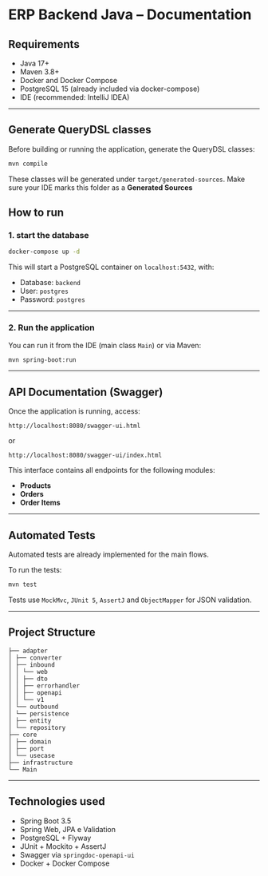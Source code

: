# ERP Backend Java – Documentation

## Requirements
- Java 17+
- Maven 3.8+
- Docker and Docker Compose
- PostgreSQL 15 (already included via docker-compose)
- IDE (recommended: IntelliJ IDEA)

---

## Generate QueryDSL classes

Before building or running the application, generate the QueryDSL classes:
```bash
mvn compile
```
These classes will be generated under `target/generated-sources`. Make sure your IDE marks this folder as a **Generated Sources**


## How to run

### 1. start the database
```bash
docker-compose up -d
```

This will start a PostgreSQL container on `localhost:5432`, with:

- Database: `backend`  
- User: `postgres`  
- Password: `postgres`  

---

### 2. Run the application
You can run it from the IDE (main class `Main`) or via Maven:

```bash
mvn spring-boot:run
```

---

## API Documentation (Swagger)

Once the application is running, access:

```
http://localhost:8080/swagger-ui.html
```

or

```
http://localhost:8080/swagger-ui/index.html
```

This interface contains all endpoints for the following modules:
- **Products**
- **Orders**
- **Order Items**

---

## Automated Tests

Automated tests are already implemented for the main flows.

To run the tests:

```bash
mvn test
```

Tests use `MockMvc`, `JUnit 5`, `AssertJ` and `ObjectMapper` for JSON validation.

---

## Project Structure

```
├── adapter
│ ├── converter
│ ├── inbound
│ │ └── web
│ │ ├── dto
│ │ ├── errorhandler
│ │ ├── openapi
│ │ └── v1
│ └── outbound
│ └── persistence
│ ├── entity
│ └── repository
├── core
│ ├── domain
│ ├── port
│ └── usecase
├── infrastructure
└── Main
```

---

## Technologies used

- Spring Boot 3.5
- Spring Web, JPA e Validation
- PostgreSQL + Flyway
- JUnit + Mockito + AssertJ
- Swagger via `springdoc-openapi-ui`
- Docker + Docker Compose